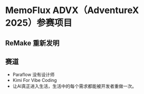 # MemoFlux ADVX（AdventureX 2025）参赛项目

## ReMake 重新发明

## 赛道
- Paraflow 没有设计师
- Kimi For Vibe Coding
- 让AI真正进入生活，生活中的每个需求都能被开发者重做一次。
